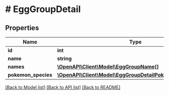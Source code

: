# # EggGroupDetail

## Properties

Name | Type | Description | Notes
------------ | ------------- | ------------- | -------------
**id** | **int** |  | [readonly]
**name** | **string** |  |
**names** | [**\OpenAPI\Client\Model\EggGroupName[]**](EggGroupName.md) |  |
**pokemon_species** | [**\OpenAPI\Client\Model\EggGroupDetailPokemonSpeciesInner[]**](EggGroupDetailPokemonSpeciesInner.md) |  |

[[Back to Model list]](../../README.md#models) [[Back to API list]](../../README.md#endpoints) [[Back to README]](../../README.md)
